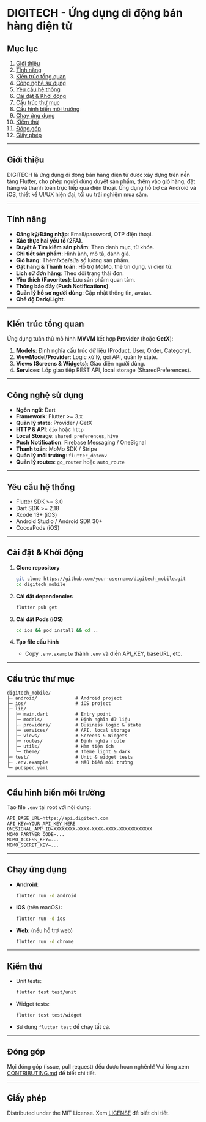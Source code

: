 # DIGITECH - Ứng dụng di động bán hàng điện tử

## Mục lục

1. [Giới thiệu](#giới-thiệu)
2. [Tính năng](#tính-năng)
3. [Kiến trúc tổng quan](#kiến-trúc-tổng-quan)
4. [Công nghệ sử dụng](#công-nghệ-sử-dụng)
5. [Yêu cầu hệ thống](#yêu-cầu-hệ-thống)
6. [Cài đặt & Khởi động](#cài-đặt--khởi-động)
7. [Cấu trúc thư mục](#cấu-trúc-thư-mục)
8. [Cấu hình biến môi trường](#cấu-hình-biến-môi-trường)
9. [Chạy ứng dụng](#chạy-ứng-dụng)
10. [Kiểm thử](#kiểm-thử)
11. [Đóng góp](#đóng-góp)
12. [Giấy phép](#giấy-phép)

---

## Giới thiệu

DIGITECH là ứng dụng di động bán hàng điện tử được xây dựng trên nền tảng Flutter, cho phép người dùng duyệt sản phẩm, thêm vào giỏ hàng, đặt hàng và thanh toán trực tiếp qua điện thoại. Ứng dụng hỗ trợ cả Android và iOS, thiết kế UI/UX hiện đại, tối ưu trải nghiệm mua sắm.

---

## Tính năng

* **Đăng ký/Đăng nhập**: Email/password, OTP điện thoại.
* **Xác thực hai yếu tố (2FA)**.
* **Duyệt & Tìm kiếm sản phẩm**: Theo danh mục, từ khóa.
* **Chi tiết sản phẩm**: Hình ảnh, mô tả, đánh giá.
* **Giỏ hàng**: Thêm/xóa/sửa số lượng sản phẩm.
* **Đặt hàng & Thanh toán**: Hỗ trợ MoMo, thẻ tín dụng, ví điện tử.
* **Lịch sử đơn hàng**: Theo dõi trạng thái đơn.
* **Yêu thích (Favorites)**: Lưu sản phẩm quan tâm.
* **Thông báo đẩy (Push Notifications)**.
* **Quản lý hồ sơ người dùng**: Cập nhật thông tin, avatar.
* **Chế độ Dark/Light**.

---

## Kiến trúc tổng quan

Ứng dụng tuân thủ mô hình **MVVM** kết hợp **Provider** (hoặc **GetX**):

1. **Models**: Định nghĩa cấu trúc dữ liệu (Product, User, Order, Category).
2. **ViewModel/Provider**: Logic xử lý, gọi API, quản lý state.
3. **Views (Screens & Widgets)**: Giao diện người dùng.
4. **Services**: Lớp giao tiếp REST API, local storage (SharedPreferences).

---

## Công nghệ sử dụng

* **Ngôn ngữ**: Dart
* **Framework**: Flutter >= 3.x
* **Quản lý state**: Provider / GetX
* **HTTP & API**: `dio` hoặc `http`
* **Local Storage**: `shared_preferences`, `hive`
* **Push Notification**: Firebase Messaging / OneSignal
* **Thanh toán**: MoMo SDK / Stripe
* **Quản lý môi trường**: `flutter_dotenv`
* **Quản lý routes**: `go_router` hoặc `auto_route`

---

## Yêu cầu hệ thống

* Flutter SDK >= 3.0
* Dart SDK >= 2.18
* Xcode 13+ (iOS)
* Android Studio / Android SDK 30+
* CocoaPods (iOS)

---

## Cài đặt & Khởi động

1. **Clone repository**

   ```bash
   git clone https://github.com/your-username/digitech_mobile.git
   cd digitech_mobile
   ```
2. **Cài đặt dependencies**

   ```bash
   flutter pub get
   ```
3. **Cài đặt Pods (iOS)**

   ```bash
   cd ios && pod install && cd ..
   ```
4. **Tạo file cấu hình**

   * Copy `.env.example` thành `.env` và điền API\_KEY, baseURL, etc.

---

## Cấu trúc thư mục

```
digitech_mobile/
├─ android/              # Android project
├─ ios/                  # iOS project
├─ lib/
│  ├─ main.dart          # Entry point
│  ├─ models/            # Định nghĩa dữ liệu
│  ├─ providers/         # Business logic & state
│  ├─ services/          # API, local storage
│  ├─ views/             # Screens & Widgets
│  ├─ routes/            # Định nghĩa route
│  ├─ utils/             # Hàm tiện ích
│  └─ theme/             # Theme light & dark
├─ test/                 # Unit & widget tests
├─ .env.example          # Mẫu biến môi trường
└─ pubspec.yaml
```

---

## Cấu hình biến môi trường

Tạo file `.env` tại root với nội dung:

```
API_BASE_URL=https://api.digitech.com
API_KEY=YOUR_API_KEY_HERE
ONESIGNAL_APP_ID=XXXXXXXX-XXXX-XXXX-XXXX-XXXXXXXXXXXX
MOMO_PARTNER_CODE=...
MOMO_ACCESS_KEY=...
MOMO_SECRET_KEY=...
```

---

## Chạy ứng dụng

* **Android**:

  ```bash
  flutter run -d android
  ```
* **iOS** (trên macOS):

  ```bash
  flutter run -d ios
  ```
* **Web**: (nếu hỗ trợ web)

  ```bash
  flutter run -d chrome
  ```

---

## Kiểm thử

* Unit tests:

  ```bash
  flutter test test/unit
  ```
* Widget tests:

  ```bash
  flutter test test/widget
  ```
* Sử dụng `flutter test` để chạy tất cả.

---

## Đóng góp

Mọi đóng góp (issue, pull request) đều được hoan nghênh! Vui lòng xem [CONTRIBUTING.md](CONTRIBUTING.md) để biết chi tiết.

---

## Giấy phép

Distributed under the MIT License. Xem [LICENSE](LICENSE) để biết chi tiết.
